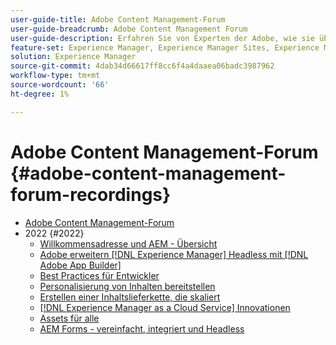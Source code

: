 ```yaml
---
user-guide-title: Adobe Content Management-Forum
user-guide-breadcrumb: Adobe Content Management Forum
user-guide-description: Erfahren Sie von Experten der Adobe, wie sie über den aktuellen und künftigen Stand der Inhaltsverwaltungsstrategie, Lieferziele, Herausforderungen und technische Anforderungen diskutieren.
feature-set: Experience Manager, Experience Manager Sites, Experience Manager Assets, Experience Manager Cloud Manager, Experience Platform
solution: Experience Manager
source-git-commit: 4dab34d66617ff8cc6f4a4daaea06badc3987962
workflow-type: tm+mt
source-wordcount: '66'
ht-degree: 1%

---
```



# Adobe Content Management-Forum {#adobe-content-management-forum-recordings}

+ [Adobe Content Management-Forum](overview.md)
+ 2022 {#2022}
   + [Willkommensadresse und AEM - Übersicht](2022/welcome.md)
   + [Adobe erweitern [!DNL Experience Manager] Headless mit [!DNL Adobe App Builder]](2022/headless.md)
   + [Best Practices für Entwickler](2022/developer-best-practices.md)
   + [Personalisierung von Inhalten bereitstellen](2022/personalization.md)
   + [Erstellen einer Inhaltslieferkette, die skaliert](2022/supply-chain.md)
   + [[!DNL Experience Manager as a Cloud Service] Innovationen](2022/innovations.md)
   + [Assets für alle](2022/assets-for-all.md)
   + [AEM Forms - vereinfacht, integriert und Headless](2022/forms-headless.md)